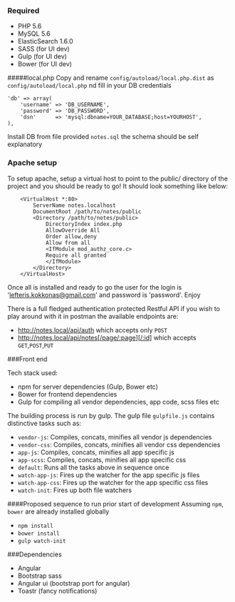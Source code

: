### Required

- PHP 5.6
- MySQL 5.6
- ElasticSearch 1.6.0
- SASS (for UI dev)
- Gulp (for UI dev)
- Bower (for UI dev)

#####local.php
Copy and rename `config/autoload/local.php.dist` as `config/autoload/local.php` nd fill in your DB credentials

```
'db' => array(
    'username' => 'DB_USERNAME',
    'password' => 'DB_PASSWORD',
    'dsn'      => 'mysql:dbname=YOUR_DATABASE;host=YOURHOST',
),
```

Install DB from file provided `notes.sql` the schema should be self explanatory

### Apache setup

To setup apache, setup a virtual host to point to the public/ directory of the
project and you should be ready to go! It should look something like below:
```
    <VirtualHost *:80>
        ServerName notes.localhost
        DocumentRoot /path/to/notes/public
        <Directory /path/to/notes/public>
            DirectoryIndex index.php
            AllowOverride All
            Order allow,deny
            Allow from all
            <IfModule mod_authz_core.c>
            Require all granted
            </IfModule>
        </Directory>
    </VirtualHost>

```

Once all is installed and ready to go the user for the login is 'lefteris.kokkonas@gmail.com' and password is 'password'. Enjoy

There is a full fledged authentication protected Restful API if you wish to play around with it in postman the available endpoints are:
* http://notes.local/api/auth which accepts only `POST`
* http://notes.local/api/notes[/page/:page][/:id] which accepts `GET`,`POST`,`PUT`

###Front end

 Tech stack used:
 * npm for server dependencies (Gulp, Bower etc)
 * Bower for frontend dependencies
 * Gulp for compiling all vendor dependencies, app code, scss files etc

 The building process is run by gulp. The gulp file `gulpfile.js` contains distinctive tasks such as:
 * `vendor-js`: Compiles, concats, minifies all vendor js dependencies
 * `vendor-css`: Compiles, concats, minifies all vendor css dependencies
 * `app-js`: Compiles, concats, minifies all app specific js
 * `app-scss`: Compiles, concats, minifies all app specific css
 * `default`: Runs all the tasks above in sequence once
 * `watch-app-js`: Fires up the watcher for the app specific js files
 * `watch-app-css`: Fires up the watcher for the app specific css files
 * `watch-init`: Fires up both file watchers

 ####Proposed sequence to run prior start of development
 Assuming `npm`, `bower` are already installed globally
 * `npm install`
 * `bower install`
 * `gulp watch-init`

 ###Dependencies
 * Angular
 * Bootstrap sass
 * Angular ui (bootstrap port for angular)
 * Toastr (fancy notifications)

